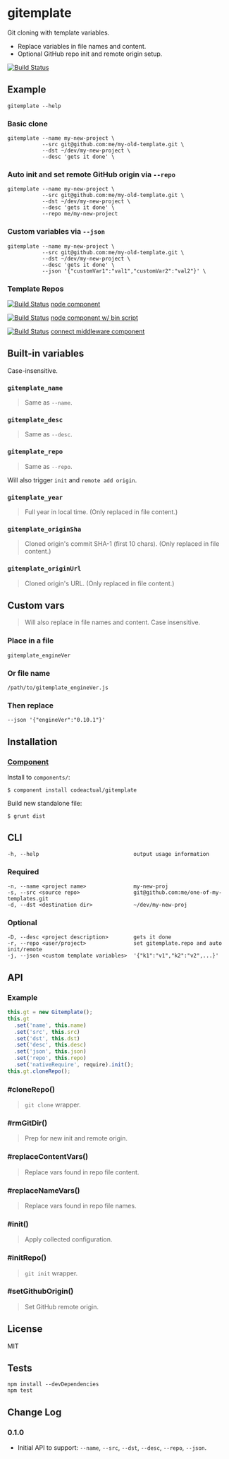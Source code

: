 # gitemplate

Git cloning with template variables.

* Replace variables in file names and content.
* Optional GitHub repo init and remote origin setup.

[![Build Status](https://travis-ci.org/codeactual/gitemplate.png)](https://travis-ci.org/codeactual/gitemplate)

## Example

    gitemplate --help

### Basic clone

    gitemplate --name my-new-project \
               --src git@github.com:me/my-old-template.git \
               --dst ~/dev/my-new-project \
               --desc 'gets it done' \

### Auto init and set remote GitHub origin via `--repo`

    gitemplate --name my-new-project \
               --src git@github.com:me/my-old-template.git \
               --dst ~/dev/my-new-project \
               --desc 'gets it done' \
               --repo me/my-new-project

### Custom variables via `--json`

    gitemplate --name my-new-project \
               --src git@github.com:me/my-old-template.git \
               --dst ~/dev/my-new-project \
               --desc 'gets it done' \
               --json '{"customVar1":"val1","customVar2":"val2"}' \

### Template Repos

[![Build Status](https://travis-ci.org/codeactual/gitemplate-node-component.png)](https://travis-ci.org/codeactual/gitemplate-node-component) [node component](https://github.com/codeactual/gitemplate-node-component)

[![Build Status](https://travis-ci.org/codeactual/gitemplate-node-bin-component.png)](https://travis-ci.org/codeactual/gitemplate-node-bin-component) [node component w/ bin script](https://github.com/codeactual/gitemplate-node-bin-component)

[![Build Status](https://travis-ci.org/codeactual/gitemplate-connect-middleware.png)](https://travis-ci.org/codeactual/gitemplate-connect-middleware) [connect middleware component](https://github.com/codeactual/gitemplate-connect-middleware)

## Built-in variables

Case-insensitive.

### `gitemplate_name`

> Same as `--name`.

### `gitemplate_desc`

> Same as `--desc`.

### `gitemplate_repo`

> Same as `--repo`.

Will also trigger `init` and `remote add origin`.

### `gitemplate_year`

> Full year in local time. (Only replaced in file content.)

### `gitemplate_originSha`

> Cloned origin's commit SHA-1 (first 10 chars). (Only replaced in file content.)

### `gitemplate_originUrl`

> Cloned origin's URL. (Only replaced in file content.)

## Custom vars

> Will also replace in file names and content. Case insensitive.

### Place in a file

    gitemplate_engineVer

### Or file name

    /path/to/gitemplate_engineVer.js

### Then replace

    --json '{"engineVer":"0.10.1"}'

## Installation

### [Component](https://github.com/component/component)

Install to `components/`:

    $ component install codeactual/gitemplate

Build new standalone file:

    $ grunt dist

## CLI

    -h, --help                              output usage information

### Required

    -n, --name <project name>               my-new-proj
    -s, --src <source repo>                 git@github.com:me/one-of-my-templates.git
    -d, --dst <destination dir>             ~/dev/my-new-proj

### Optional

    -D, --desc <project description>        gets it done
    -r, --repo <user/project>               set gitemplate.repo and auto init/remote
    -j, --json <custom template variables>  '{"k1":"v1","k2":"v2",...}'

## API

### Example

```js
this.gt = new Gitemplate();
this.gt
  .set('name', this.name)
  .set('src', this.src)
  .set('dst', this.dst)
  .set('desc', this.desc)
  .set('json', this.json)
  .set('repo', this.repo)
  .set('nativeRequire', require).init();
this.gt.cloneRepo();
```

### #cloneRepo()

> `git clone` wrapper.

### #rmGitDir()

> Prep for new init and remote origin.

### #replaceContentVars()

> Replace vars found in repo file content.

### #replaceNameVars()

> Replace vars found in repo file names.

### #init()

> Apply collected configuration.

### #initRepo()

> `git init` wrapper.

### #setGithubOrigin()

> Set GitHub remote origin.

## License

  MIT

## Tests

    npm install --devDependencies
    npm test

## Change Log

### 0.1.0

* Initial API to support: `--name`, `--src`, `--dst`, `--desc`, `--repo`, `--json`.
